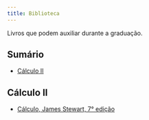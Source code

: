 ```yaml
---
title: Biblioteca
---
```


Livros que podem auxiliar durante a graduação.

## Sumário

- [Cálculo II](#cálculo)

## Cálculo II
- [Cálculo, James Stewart, 7° edição](https://drive.google.com/file/d/16JIzZu5AucWakFuYOThtuDmUViilgEtB/view?usp=drive_link)